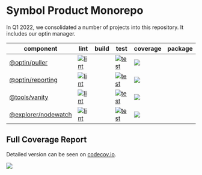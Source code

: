 # Symbol Product Monorepo

In Q1 2022, we consolidated a number of projects into this repository.
It includes our optin manager.

| component | lint | build | test | coverage | package |
|-----------|------|-------|------|----------| ------- |
| [@optin/puller](optin/puller) | [![lint][optin-puller-lint]][optin-puller-job] || [![test][optin-puller-test]][optin-puller-job]| [![][optin-puller-cov]][optin-puller-cov-link] |
| [@optin/reporting](optin/reporting) | [![lint][optin-reporting-lint]][optin-reporting-job] || [![test][optin-reporting-test]][optin-reporting-job]| [![][optin-reporting-cov]][optin-reporting-cov-link] |
| [@tools/vanity](tools/vanity) | [![lint][tools-vanity-lint]][tools-vanity-job] || [![test][tools-vanity-test]][tools-vanity-job]| [![][tools-vanity-cov]][tools-vanity-cov-link] |
| [@explorer/nodewatch](explorer/nodewatch) | [![lint][explorer-nodewatch-lint]][explorer-nodewatch-job] || [![test][explorer-nodewatch-test]][explorer-nodewatch-job] | [![][explorer-nodewatch-cov]][explorer-nodewatch-cov-link]

## Full Coverage Report

Detailed version can be seen on [codecov.io][product-cov-link].

[![][product-cov]][product-cov-link]

[product-cov]: https://codecov.io/gh/symbol/product/branch/dev/graphs/tree.svg
[product-cov-link]: https://codecov.io/gh/symbol/product/tree/dev

[optin-puller-job]: https://jenkins.symboldev.com/blue/organizations/jenkins/Symbol%2Fgenerated%2Fproduct%2Fpuller/activity?branch=dev
[optin-puller-lint]: https://jenkins.symboldev.com/buildStatus/icon?job=Symbol%2Fgenerated%2Fproduct%2Fpuller%2Fdev%2F&config=optin-puller-lint
[optin-puller-test]: https://jenkins.symboldev.com/buildStatus/icon?job=Symbol%2Fgenerated%2Fproduct%2Fpuller%2Fdev%2F&config=optin-puller-test
[optin-puller-cov]: https://codecov.io/gh/symbol/product/branch/dev/graph/badge.svg?token=SSYYBMK0M7&flag=optin-puller
[optin-puller-cov-link]: https://codecov.io/gh/symbol/product/tree/dev/optin/puller

[optin-reporting-job]: https://jenkins.symboldev.com/blue/organizations/jenkins/Symbol%2Fgenerated%2Fproduct%2Freporting/activity?branch=dev
[optin-reporting-lint]: https://jenkins.symboldev.com/buildStatus/icon?job=Symbol%2Fgenerated%2Fproduct%2Freporting%2Fdev%2F&config=optin-reporting-lint
[optin-reporting-test]: https://jenkins.symboldev.com/buildStatus/icon?job=Symbol%2Fgenerated%2Fproduct%2Freporting%2Fdev%2F&config=optin-reporting-test
[optin-reporting-cov]: https://codecov.io/gh/symbol/product/branch/dev/graph/badge.svg?token=SSYYBMK0M7&flag=optin-reporting
[optin-reporting-cov-link]: https://codecov.io/gh/symbol/product/tree/dev/optin/reporting

[tools-vanity-job]: https://jenkins.symboldev.com/blue/organizations/jenkins/Symbol%2Fgenerated%2Fproduct%2Fvanity/activity?branch=dev
[tools-vanity-lint]: https://jenkins.symboldev.com/buildStatus/icon?job=Symbol%2Fgenerated%2Fproduct%2Fvanity%2Fdev%2F&config=tools-vanity-lint
[tools-vanity-test]: https://jenkins.symboldev.com/buildStatus/icon?job=Symbol%2Fgenerated%2Fproduct%2Fvanity%2Fdev%2F&config=tools-vanity-test
[tools-vanity-cov]: https://codecov.io/gh/symbol/product/branch/dev/graph/badge.svg?token=SSYYBMK0M7&flag=tools-vanity
[tools-vanity-cov-link]: https://codecov.io/gh/symbol/product/tree/dev/tools/vanity

[explorer-nodewatch-job]: https://jenkins.symboldev.com/blue/organizations/jenkins/Symbol%2Fgenerated%2Fproduct%2Fnodewatch/activity?branch=dev
[explorer-nodewatch-lint]: https://jenkins.symboldev.com/buildStatus/icon?job=Symbol%2Fgenerated%2Fproduct%2Fnodewatch%2Fdev%2F&config=explorer-nodewatch-lint
[explorer-nodewatch-test]: https://jenkins.symboldev.com/buildStatus/icon?job=Symbol%2Fgenerated%2Fproduct%2Fnodewatch%2Fdev%2F&config=explorer-nodewatch-test
[explorer-nodewatch-cov]: https://codecov.io/gh/symbol/product/branch/dev/graph/badge.svg?token=SSYYBMK0M7&flag=explorer-nodewatch
[explorer-nodewatch-cov-link]: https://codecov.io/gh/symbol/product/tree/dev/explorer/nodewatch
